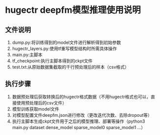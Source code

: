 # hugectr deepfm模型推理使用说明

## 文件说明

1. dump.py:将训练得到的model文件进行解析得到初始参数
2. hugectr_layers.py:使用tf重写模型结构时所需具体操作
3. main.py:主脚本
4. tf_checkpoint:执行主脚本得到的ckpt文件
5. test.txt:从原始数据集截取的千行预处理后的样本（csv格式）

## 执行步骤

1. 数据预处理后获取转换后的hugectr格式数据（不用hugectr格式也可以，直接使用预处理后的csv文件）
2. 模型训练获取model文件
3. 对模型配置文件deepfm.json进行修改（更改迭代次数、去除dropout等）
4. 执行主脚本生成ckpt文件用于之后的模型推理、部署等操作（python3 main.py dataset dense_model sparse_model0 sparse_model1 ...）

